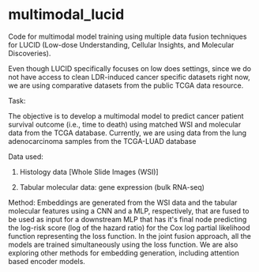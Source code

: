 # multimodal_lucid
Code for multimodal model training using multiple data fusion techniques for LUCID (Low-dose Understanding, Cellular Insights, and Molecular Discoveries).

Even though LUCID specifically focuses on low does settings, since we do not have access to clean LDR-induced cancer specific datasets right now, we are using comparative datasets from the public TCGA
data resource. 


Task:

The objective is to develop a multimodal model to predict cancer patient survival outcome (i.e., time to death) using matched WSI and molecular data from the TCGA database.
Currently, we are using data from the lung adenocarcinoma samples from the TCGA-LUAD database 

Data used:

1. Histology data [Whole Slide Images (WSI)] <br />


2. Tabular molecular data: gene expression (bulk RNA-seq) <br />

[//]: # (These data have been collected from https://drive.google.com/drive/folders/14TwYYsBeAnJ8ljkvU5YbIHHvFPltUVDr)


Method:
Embeddings are generated from the WSI data and the tabular molecular features using a CNN and a MLP, respectively, that are fused to be used as input for a downstream MLP that has it's final node predicting the log-risk score (log of the hazard ratio) for the Cox log partial likelihood function representing the loss function. In the joint fusion approach, all the models are trained simultaneously using the loss function.
We are also exploring other methods for embedding generation, including attention based encoder models.
